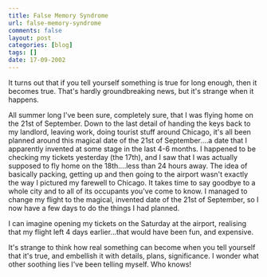 ```yaml
---
title: False Memory Syndrome
url: false-memory-syndrome
comments: false
layout: post
categories: [blog]
tags: []
date: 17-09-2002
---
```

It turns out that if you tell yourself something is true for long enough, then it becomes true. That's hardly groundbreaking news, but it's strange when it happens.

All summer long I've been sure, completely sure, that I was flying home on the 21st of September. Down to the last detail of handing the keys back to my landlord, leaving work, doing tourist stuff around Chicago, it's all been planned around this magical date of the 21st of September....a date that I apparently invented at some stage in the last 4-6 months. I happened to be checking my tickets yesterday (the 17th), and I saw that I was actually supposed to fly home on the 18th....less than 24 hours away. The idea of basically packing, getting up and then going to the airport wasn't exactly the way I pictured my farewell to Chicago. It takes time to say goodbye to a whole city and to all of its occupants you've come to know. I managed to change my flight to the magical, invented date of the 21st of September, so I now have a few days to do the things I had planned.

I can imagine opening my tickets on the Saturday at the airport, realising that my flight left 4 days earlier...that would have been fun, and expensive.

It's strange to think how real something can become when you tell yourself that it's true, and embellish it with details, plans, significance. I wonder what other soothing lies I've been telling myself. Who knows!